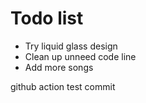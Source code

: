 # Todo list

- Try liquid glass design
- Clean up unneed code line
- Add more songs


github action test commit